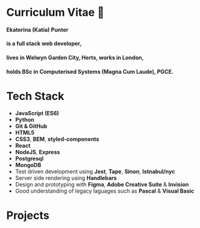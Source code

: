 # Curriculum Vitae :page_facing_up:
#### Ekaterina (Katia) Punter
#### is a full stack web developer,
#### lives in Welwyn Garden City, Herts, works in London,
#### holds BSc in Computerised Systems (Magna Cum Laude), PGCE.
#
# Tech Stack
* **JavaScript (ES6)**
* **Python**
* **Git & GitHub**
* **HTML5**
* **CSS3**, **BEM**, **styled-components**
* **React**
* **NodeJS**, **Express**
* **Postgresql**
* **MongoDB**
* Test driven development using **Jest**, **Tape**, **Sinon**, **Istnabul/nyc**
* Server side rendering using **Handlebars**
* Design and prototyping with **Figma**, **Adobe Creative Suite** & **Invision**
* Good understanding of legacy laguages such as **Pascal** & **Visual Basic**
# Projects

